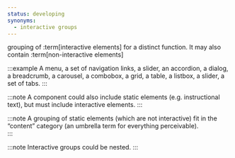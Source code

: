 ```yaml
---
status: developing
synonyms:
  - interactive groups
---
```


grouping of :term[interactive elements] for a distinct function. It may also contain :term[non-interactive elements]

:::example
A menu, a set of navigation links, a slider, an accordion, a dialog, a breadcrumb, a carousel, a combobox, a grid, a table, a listbox, a slider, a set of tabs.
:::

:::note
A component could also include static elements (e.g. instructional text), but must include interactive elements.
:::

:::note
A grouping of static elements (which are not interactive) fit in the “content” category (an umbrella term for everything perceivable).  
:::

:::note
Interactive groups could be nested.
:::